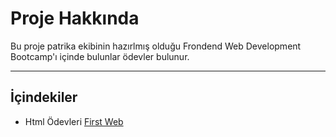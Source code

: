 # Proje Hakkında

Bu proje patrika ekibinin hazırlmış olduğu Frondend Web Development Bootcamp'ı içinde bulunlar ödevler bulunur.

---
## İçindekiler
- Html Ödevleri
    [First Web](https://github.com/suleymancetinturk/PatrikaKodluyoruz/tree/master/HtmlWork/First_Web)